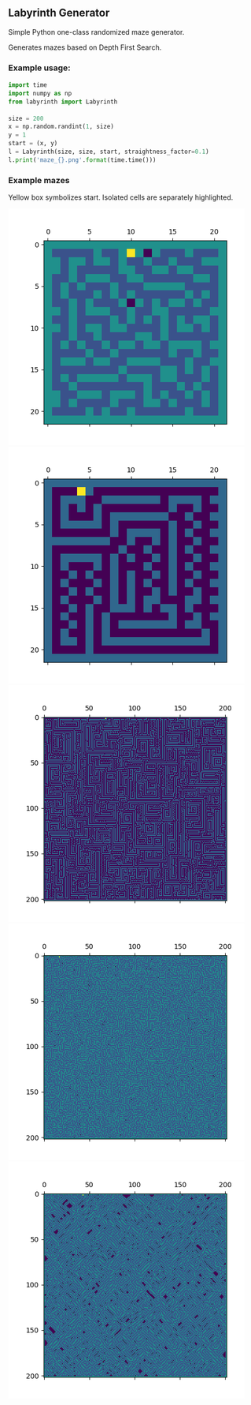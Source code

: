 Labyrinth Generator
---------
Simple Python one-class randomized maze generator.

Generates mazes based on Depth First Search.

### Example usage:

```python
import time
import numpy as np
from labyrinth import Labyrinth
    
size = 200
x = np.random.randint(1, size)
y = 1
start = (x, y)
l = Labyrinth(size, size, start, straightness_factor=0.1)
l.print('maze_{}.png'.format(time.time()))
```

### Example mazes
Yellow box symbolizes start. Isolated cells are separately highlighted.

[maze_0]: examples/maze.png
[maze_1]: examples/maze_1579792100.5722864.png
[maze_2]: examples/maze_1579792138.850511.png
[maze_3]: examples/maze_1579792164.190318.png
[maze_4]: examples/maze_1579792178.2891562.png

![maze_0]
![maze_1]
![maze_2]
![maze_3]
![maze_4]


